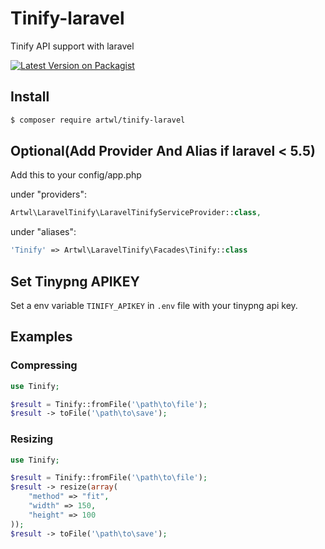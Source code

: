 # Tinify-laravel
Tinify API support with laravel

[![Latest Version on Packagist](https://img.shields.io/packagist/v/artwl/tinify-laravel.svg?style=flat-square)](https://packagist.org/packages/artwl/tinify-laravel)

## Install

``` bash
$ composer require artwl/tinify-laravel
```

## Optional(Add Provider And Alias if laravel < 5.5)

Add this to your config/app.php

under "providers":
```php
Artwl\LaravelTinify\LaravelTinifyServiceProvider::class,
```
under "aliases":

```php
'Tinify' => Artwl\LaravelTinify\Facades\Tinify::class
```

## Set Tinypng APIKEY

Set a env variable `TINIFY_APIKEY` in `.env` file with your tinypng api key.

## Examples

### Compressing

```php
use Tinify;

$result = Tinify::fromFile('\path\to\file');
$result -> toFile('\path\to\save');
```

### Resizing
```php
use Tinify;

$result = Tinify::fromFile('\path\to\file');
$result -> resize(array(
    "method" => "fit",
    "width" => 150,
    "height" => 100
));
$result -> toFile('\path\to\save');
```


